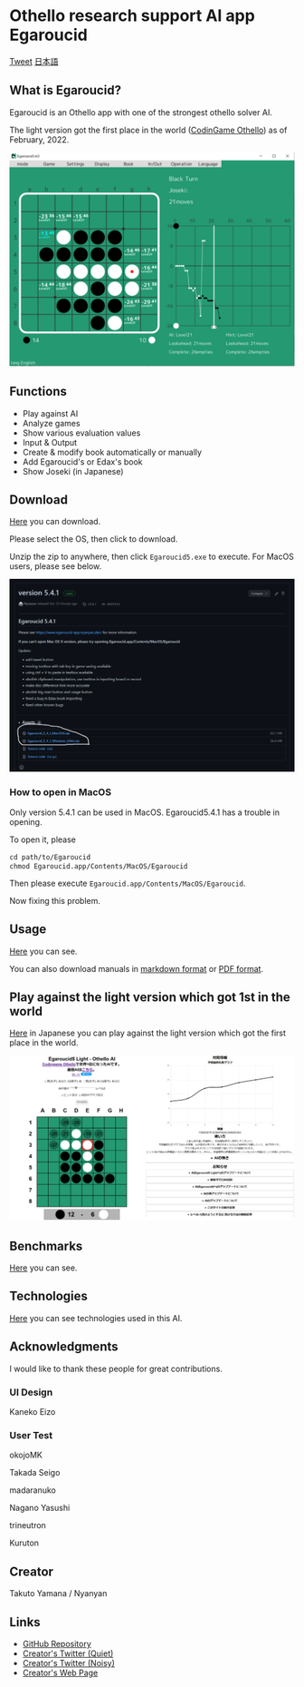 # Othello research support AI app Egaroucid

<a href="https://twitter.com/share?ref_src=twsrc%5Etfw" class="twitter-share-button" data-text="Othello research support AI app Egaroucid" data-url="https://www.egaroucid-app.nyanyan.dev/" data-hashtags="egaroucid" data-related="takuto_yamana,Nyanyan_Cube" data-show-count="false">Tweet</a><script async src="https://platform.twitter.com/widgets.js" charset="utf-8"></script> <a href=./../ja/>日本語</a>

## What is Egaroucid?

Egaroucid is an Othello app with one of the strongest othello solver AI. 

The light version got the first place in the world ([CodinGame Othello](https://www.codingame.com/multiplayer/bot-programming/othello-1/leaderboard)) as of February, 2022.

![Display](./../img/app_en.png)

 

## Functions

* Play against AI
* Analyze games
* Show various evaluation values
* Input & Output
* Create & modify book automatically or manually
* Add Egaroucid's or Edax's book
* Show Joseki (in Japanese)



## Download

[Here](https://github.com/Nyanyan/Egaroucid5/releases) you can download.

Please select the OS, then click to download.

Unzip the zip to anywhere, then click ```Egaroucid5.exe``` to execute. For MacOS users, please see below.

![download](./../img/download.png)



### How to open in MacOS

Only version 5.4.1 can be used in MacOS. Egaroucid5.4.1 has a trouble in opening.

To open it, please

```
cd path/to/Egaroucid
chmod Egaroucid.app/Contents/MacOS/Egaroucid
```

Then please execute ```Egaroucid.app/Contents/MacOS/Egaroucid```.

Now fixing this problem.



## Usage

[Here](./../usage/) you can see.

You can also download manuals in [markdown format](./../usage/en/index.md) or [PDF format](./../usage/en/index.pdf).



## Play against the light version which got 1st in the world

[Here](https://www.egaroucid.nyanyan.dev/) in Japanese you can play against the light version which got the first place in the world.

![egaroucid light](./../img/egaroucid_light.png)



## Benchmarks

[Here](./../benchmark/) you can see.



## Technologies

[Here](./../technology/) you can see technologies used in this AI.



## Acknowledgments

I would like to thank these people for great contributions.

### UI Design

Kaneko Eizo

### User Test

okojoMK

Takada Seigo

madaranuko

Nagano Yasushi

trineutron

Kuruton



## Creator

Takuto Yamana / Nyanyan



## Links

* [GitHub Repository](https://github.com/Nyanyan/Egaroucid5)
* [Creator's Twitter (Quiet)](https://twitter.com/takuto_yamana)
* [Creator's Twitter (Noisy)](https://twitter.com/Nyanyan_Cube)
* [Creator's Web Page](https://nyanyan.github.io/)

